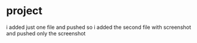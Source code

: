 # project
i added just one file and pushed so i added the second file with screenshot and pushed only the screenshot

